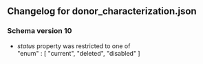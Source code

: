 ## Changelog for donor_characterization.json

### Schema version 10

* *status* property was restricted to one of  
    "enum" : [
        "current",
        "deleted",
        "disabled"
    ]
